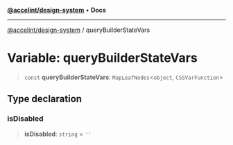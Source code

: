 [**@accelint/design-system**](../README.md) • **Docs**

***

[@accelint/design-system](../README.md) / queryBuilderStateVars

# Variable: queryBuilderStateVars

> `const` **queryBuilderStateVars**: `MapLeafNodes`\<`object`, `CSSVarFunction`\>

## Type declaration

### isDisabled

> **isDisabled**: `string` = `''`

